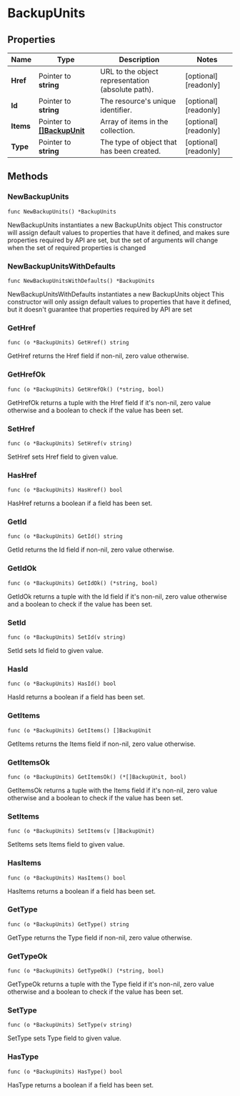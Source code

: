 # BackupUnits

## Properties

|Name | Type | Description | Notes|
|------------ | ------------- | ------------- | -------------|
|**Href** | Pointer to **string** | URL to the object representation (absolute path). | [optional] [readonly] |
|**Id** | Pointer to **string** | The resource&#39;s unique identifier. | [optional] [readonly] |
|**Items** | Pointer to [**[]BackupUnit**](BackupUnit.md) | Array of items in the collection. | [optional] [readonly] |
|**Type** | Pointer to **string** | The type of object that has been created. | [optional] [readonly] |

## Methods

### NewBackupUnits

`func NewBackupUnits() *BackupUnits`

NewBackupUnits instantiates a new BackupUnits object
This constructor will assign default values to properties that have it defined,
and makes sure properties required by API are set, but the set of arguments
will change when the set of required properties is changed

### NewBackupUnitsWithDefaults

`func NewBackupUnitsWithDefaults() *BackupUnits`

NewBackupUnitsWithDefaults instantiates a new BackupUnits object
This constructor will only assign default values to properties that have it defined,
but it doesn't guarantee that properties required by API are set

### GetHref

`func (o *BackupUnits) GetHref() string`

GetHref returns the Href field if non-nil, zero value otherwise.

### GetHrefOk

`func (o *BackupUnits) GetHrefOk() (*string, bool)`

GetHrefOk returns a tuple with the Href field if it's non-nil, zero value otherwise
and a boolean to check if the value has been set.

### SetHref

`func (o *BackupUnits) SetHref(v string)`

SetHref sets Href field to given value.

### HasHref

`func (o *BackupUnits) HasHref() bool`

HasHref returns a boolean if a field has been set.

### GetId

`func (o *BackupUnits) GetId() string`

GetId returns the Id field if non-nil, zero value otherwise.

### GetIdOk

`func (o *BackupUnits) GetIdOk() (*string, bool)`

GetIdOk returns a tuple with the Id field if it's non-nil, zero value otherwise
and a boolean to check if the value has been set.

### SetId

`func (o *BackupUnits) SetId(v string)`

SetId sets Id field to given value.

### HasId

`func (o *BackupUnits) HasId() bool`

HasId returns a boolean if a field has been set.

### GetItems

`func (o *BackupUnits) GetItems() []BackupUnit`

GetItems returns the Items field if non-nil, zero value otherwise.

### GetItemsOk

`func (o *BackupUnits) GetItemsOk() (*[]BackupUnit, bool)`

GetItemsOk returns a tuple with the Items field if it's non-nil, zero value otherwise
and a boolean to check if the value has been set.

### SetItems

`func (o *BackupUnits) SetItems(v []BackupUnit)`

SetItems sets Items field to given value.

### HasItems

`func (o *BackupUnits) HasItems() bool`

HasItems returns a boolean if a field has been set.

### GetType

`func (o *BackupUnits) GetType() string`

GetType returns the Type field if non-nil, zero value otherwise.

### GetTypeOk

`func (o *BackupUnits) GetTypeOk() (*string, bool)`

GetTypeOk returns a tuple with the Type field if it's non-nil, zero value otherwise
and a boolean to check if the value has been set.

### SetType

`func (o *BackupUnits) SetType(v string)`

SetType sets Type field to given value.

### HasType

`func (o *BackupUnits) HasType() bool`

HasType returns a boolean if a field has been set.



